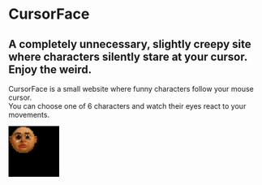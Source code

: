 # CursorFace
A completely unnecessary, slightly creepy site where characters silently stare at your cursor. Enjoy the weird.
---
CursorFace is a small website where funny characters follow your mouse cursor.  
You can choose one of 6 characters and watch their eyes react to your movements.

![CursorFace Demo](startimgs/readmegif.gif)
